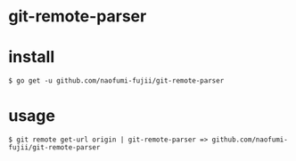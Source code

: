 # git-remote-parser

# install
`$ go get -u github.com/naofumi-fujii/git-remote-parser`

# usage
`$ git remote get-url origin | git-remote-parser => github.com/naofumi-fujii/git-remote-parser`
